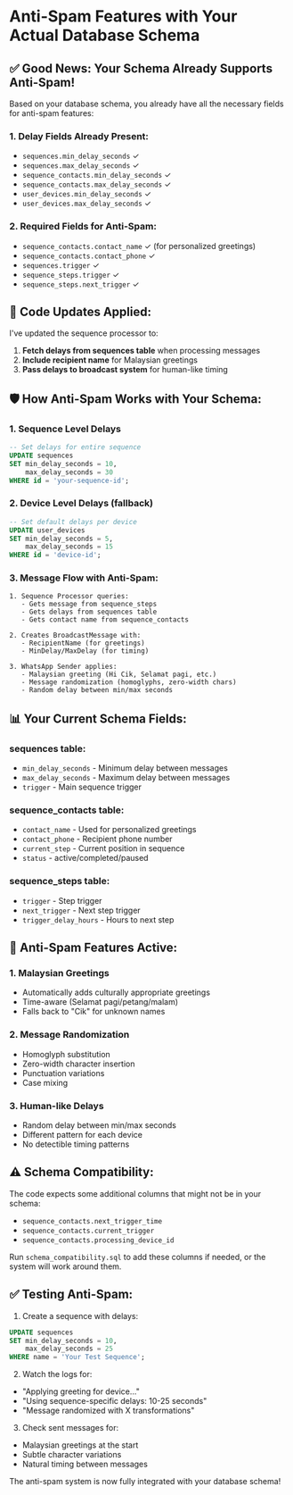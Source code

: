 # Anti-Spam Features with Your Actual Database Schema

## ✅ Good News: Your Schema Already Supports Anti-Spam!

Based on your database schema, you already have all the necessary fields for anti-spam features:

### 1. **Delay Fields Already Present**:
- `sequences.min_delay_seconds` ✓
- `sequences.max_delay_seconds` ✓
- `sequence_contacts.min_delay_seconds` ✓
- `sequence_contacts.max_delay_seconds` ✓
- `user_devices.min_delay_seconds` ✓
- `user_devices.max_delay_seconds` ✓

### 2. **Required Fields for Anti-Spam**:
- `sequence_contacts.contact_name` ✓ (for personalized greetings)
- `sequence_contacts.contact_phone` ✓
- `sequences.trigger` ✓
- `sequence_steps.trigger` ✓
- `sequence_steps.next_trigger` ✓

## 🔧 Code Updates Applied:

I've updated the sequence processor to:
1. **Fetch delays from sequences table** when processing messages
2. **Include recipient name** for Malaysian greetings
3. **Pass delays to broadcast system** for human-like timing

## 🛡️ How Anti-Spam Works with Your Schema:

### 1. **Sequence Level Delays**
```sql
-- Set delays for entire sequence
UPDATE sequences 
SET min_delay_seconds = 10,
    max_delay_seconds = 30
WHERE id = 'your-sequence-id';
```

### 2. **Device Level Delays** (fallback)
```sql
-- Set default delays per device
UPDATE user_devices 
SET min_delay_seconds = 5,
    max_delay_seconds = 15
WHERE id = 'device-id';
```

### 3. **Message Flow with Anti-Spam**:
```
1. Sequence Processor queries:
   - Gets message from sequence_steps
   - Gets delays from sequences table
   - Gets contact name from sequence_contacts

2. Creates BroadcastMessage with:
   - RecipientName (for greetings)
   - MinDelay/MaxDelay (for timing)

3. WhatsApp Sender applies:
   - Malaysian greeting (Hi Cik, Selamat pagi, etc.)
   - Message randomization (homoglyphs, zero-width chars)
   - Random delay between min/max seconds
```

## 📊 Your Current Schema Fields:

### sequences table:
- `min_delay_seconds` - Minimum delay between messages
- `max_delay_seconds` - Maximum delay between messages
- `trigger` - Main sequence trigger

### sequence_contacts table:
- `contact_name` - Used for personalized greetings
- `contact_phone` - Recipient phone number
- `current_step` - Current position in sequence
- `status` - active/completed/paused

### sequence_steps table:
- `trigger` - Step trigger
- `next_trigger` - Next step trigger
- `trigger_delay_hours` - Hours to next step

## 🚀 Anti-Spam Features Active:

### 1. **Malaysian Greetings**
- Automatically adds culturally appropriate greetings
- Time-aware (Selamat pagi/petang/malam)
- Falls back to "Cik" for unknown names

### 2. **Message Randomization**
- Homoglyph substitution
- Zero-width character insertion
- Punctuation variations
- Case mixing

### 3. **Human-like Delays**
- Random delay between min/max seconds
- Different pattern for each device
- No detectible timing patterns

## ⚠️ Schema Compatibility:

The code expects some additional columns that might not be in your schema:
- `sequence_contacts.next_trigger_time`
- `sequence_contacts.current_trigger`
- `sequence_contacts.processing_device_id`

Run `schema_compatibility.sql` to add these columns if needed, or the system will work around them.

## ✅ Testing Anti-Spam:

1. Create a sequence with delays:
```sql
UPDATE sequences 
SET min_delay_seconds = 10, 
    max_delay_seconds = 25
WHERE name = 'Your Test Sequence';
```

2. Watch the logs for:
- "Applying greeting for device..."
- "Using sequence-specific delays: 10-25 seconds"
- "Message randomized with X transformations"

3. Check sent messages for:
- Malaysian greetings at the start
- Subtle character variations
- Natural timing between messages

The anti-spam system is now fully integrated with your database schema!
